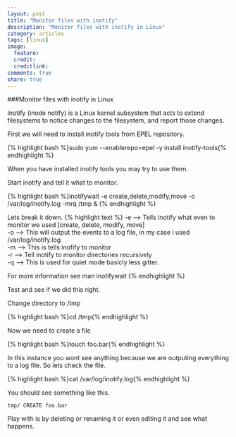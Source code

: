 ```yaml
---
layout: post
title: "Monitor files with inotify"
description: "Monitor files with inotify in Linux"
category: articles
tags: [linux]
image:
  feature:
  credit:
  creditlink:
comments: true
share: true
---
```


###Monitor files with inotify in Linux

Inotify (inode notify) is a Linux kernel subsystem that acts to extend filesystems to notice changes to the filesystem, and report those changes.


First we will need to install inotify tools from EPEL repository.

{% highlight bash %}sudo yum --enablerepo=epel -y install inotify-tools{% endhighlight %}

When you have installed inotify tools  you may try to use them.

Start inotify and tell it what to monitor.

{% highlight bash %}inotifywait -e create,delete,modify,move -o /var/log/inotify.log -mrq /tmp & {% endhighlight %}

Lets break it down.
{% highlight text %}
-e --> Tells inotify what even to monitor we used [create, delete, modify, move]<br>
-o --> This will output the events to a log file, in my case i used /var/log/inotify.log<br>
-m --> This is tells inofify to monitor<br>
-r --> Tell inotify to monitor directories recursively<br>
-q -->  This is used for quiet mode basicly less gitter.<br>

For more information see man inotifywait
{% endhighlight %}

Test and see if we did this right.

Change directory to /tmp

{% highlight bash %}cd /tmp{% endhighlight %}

Now we need to create a file

{% highlight bash %}touch foo.bar{% endhighlight %}

In this instance you wont see anything because we are outputing everything to a log file. So lets check the file.

{% highlight bash %}cat /var/log/inotify.log{% endhighlight %}

You should see something like this.

```tmp/ CREATE foo.bar```

Play with is by deleting or renaming it or even editing it and see what happens.

